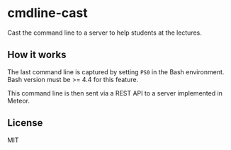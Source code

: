 # cmdline-cast

Cast the command line to a server to help students at the lectures.

## How it works

The last command line is captured by setting `PS0` in the Bash environment. Bash version must be >= 4.4 for this feature.

This command line is then sent via a REST API to a server implemented in Meteor.

## License

MIT